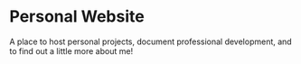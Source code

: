 # Personal Website

A place to host personal projects, document professional development, and to find out a little more about me!
